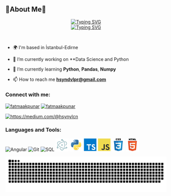 ## 🌟About Me🌟

<!-- About Me -->

<p align="center"> 
    <a href="https://git.io/typing-svg">
        <img src="https://readme-typing-svg.demolab.com?font=Kaushan Script&size=22&pause=1000&color=ADD8E6&center=true&vCenter=true&repeat=false&width=435&lines=Hi!+I'm+Hüseyin+Yalçın" alt="Typing SVG" />
        </a>
    <br>
    <a href="https://git.io/typing-svg">
        <img src="https://readme-typing-svg.demolab.com?font=Kaushan Script&size=22&pause=1000&color=ADD8E6&center=true&vCenter=true&width=435&lines=FullStack+Developer;FullStack+Developer" alt="Typing SVG" />
        </a>
</p>
<br>

- 🌍 I'm based in İstanbul-Edirne

- 🔭 I’m currently working on **Data Science and Python

- 🌱 I’m currently learning **Python**, **Pandas**, **Numpy**

- 📫 How to reach me **hsyndvlpr@gmail.com**

<h3 align="left">Connect with me:</h3>
<p align="left">
<a href="www.linkedin.com/in/hsynylcn22" target="blank"><img align="center" src="https://raw.githubusercontent.com/rahuldkjain/github-profile-readme-generator/master/src/images/icons/Social/linked-in-alt.svg" alt="fatmaakpunar" height="30" width="40" /></a>
<a href="www.linkedin.com/in/hsynylcn22" target="blank"><img align="center" src="https://raw.githubusercontent.com/rahuldkjain/github-profile-readme-generator/master/src/images/icons/Social/linked-in-alt.svg" alt="fatmaakpunar" height="30" width="40" /></a>
    
<a href="https://medium.com/https://medium.com/@hsynylcn" target="blank"><img align="center" src="https://raw.githubusercontent.com/rahuldkjain/github-profile-readme-generator/master/src/images/icons/Social/medium.svg" alt="https://medium.com/@hsynylcn" height="30" width="40" /></a>

</p>

<h3 align="left">Languages and Tools:</h3>
    <p align="left">
      <a  rel="noreferrer">
        <img
          src="https://angular.io/assets/images/logos/angular/angular.svg"
          alt="Angular"
          width="40"
          height="40"
        />
      </a>
      <a  rel="noreferrer">
        <img
          src="https://www.vectorlogo.zone/logos/git-scm/git-scm-icon.svg"
          alt="Git"
          width="40"
          height="40"
        />
      </a>
      <a rel="noreferrer">
        <img
          src="https://www.svgrepo.com/show/303229/microsoft-sql-server-logo.svg"
          alt="SQL"
          width="40"
          height="40"
        />
      </a>
      <a rel="noreferrer">
        <img
          src="https://raw.githubusercontent.com/devicons/devicon/master/icons/electron/electron-original.svg"
          alt="Electron"
          width="40"
          height="40"
        />
      </a>
      <a rel="noreferrer">
        <img
          src="https://raw.githubusercontent.com/devicons/devicon/master/icons/python/python-original.svg"
          alt="Python"
          width="40"
          height="40"
        />
      </a>
      <a rel="noreferrer">
        <img
          src="https://raw.githubusercontent.com/devicons/devicon/master/icons/typescript/typescript-original.svg"
          alt="TypeScript"
          width="40"
          height="40"
        />
      </a>
      <a rel="noreferrer">
        <img
          src="https://raw.githubusercontent.com/devicons/devicon/master/icons/javascript/javascript-original.svg"
          alt="Javascript"
          width="40"
          height="40"
        />
      </a>
      <a rel="noreferrer">
        <img
          src="https://raw.githubusercontent.com/devicons/devicon/master/icons/css3/css3-original-wordmark.svg"
          alt="CSS"
          width="40"
          height="40"
        />
      </a>
      <a rel="noreferrer">
        <img
          src="https://raw.githubusercontent.com/devicons/devicon/master/icons/html5/html5-original-wordmark.svg"
          alt="HTML"
          width="40"
          height="40"
        />
      </a>
    </p>
<picture>
  <source
    media="(prefers-color-scheme: dark)"
    srcset="https://raw.githubusercontent.com/platane/snk/output/github-contribution-grid-snake-dark.svg"
  />
  <source
    media="(prefers-color-scheme: light)"
    srcset="https://raw.githubusercontent.com/platane/snk/output/github-contribution-grid-snake.svg"
  />
  <img
    alt="github contribution grid snake animation"
    src="https://raw.githubusercontent.com/platane/snk/output/github-contribution-grid-snake.svg"
  />
</picture>
